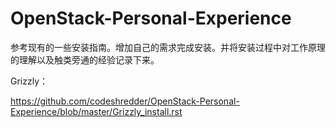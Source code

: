 OpenStack-Personal-Experience
=============================


参考现有的一些安装指南。增加自己的需求完成安装。并将安装过程中对工作原理的理解以及触类旁通的经验记录下来。

Grizzly：

https://github.com/codeshredder/OpenStack-Personal-Experience/blob/master/Grizzly_install.rst





